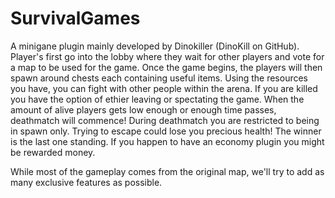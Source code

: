 SurvivalGames
=============

A minigane plugin mainly developed by Dinokiller (DinoKill on GitHub).
Player's first go into the lobby where they wait for other players and vote for a map to be used for the game.
Once the game begins, the players will then spawn around chests each containing useful items.
Using the resources you have, you can fight with other people within the arena.
If you are killed you have the option of ethier leaving or spectating the game.
When the amount of alive players gets low enough or enough time passes, deathmatch will commence!
During deathmatch you are restricted to being in spawn only. Trying to escape could lose you precious health!
The winner is the last one standing. If you happen to have an economy plugin you might be rewarded money.

While most of the gameplay comes from the original map, we'll try to add as many exclusive features as possible.
